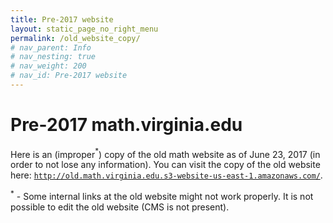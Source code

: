 ```yaml
---
title: Pre-2017 website
layout: static_page_no_right_menu
permalink: /old_website_copy/
# nav_parent: Info
# nav_nesting: true
# nav_weight: 200
# nav_id: Pre-2017 website
---
```


<h1 class="mb-3">Pre-2017 math.virginia.edu</h1>

Here is an (improper$^*$) copy of the old math website as of June 23, 2017 (in order to not lose any information). You can visit the copy of the old website here: [`http://old.math.virginia.edu.s3-website-us-east-1.amazonaws.com/`](http://old.math.virginia.edu.s3-website-us-east-1.amazonaws.com/).

$^*$ - Some internal links at the old website might not work properly. It is not possible to edit the old website (CMS is not present).
